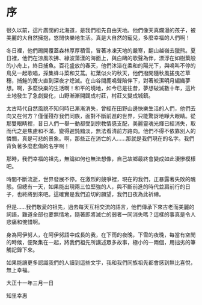 # 序

很久以前，這片廣闊的北海道，是我們祖先自由天地。他們像天真爛漫的孩子，被美麗的大自然擁抱，悠閒快樂地生活。真是大自然的寵兒，多麼幸福的人們啊！

冬日裡，他們踢開覆蓋森林厚厚積雪，冒著冰凍天地的嚴寒，翻山越嶺去獵熊。夏日裡，他們在涼風吹拂、綠波蕩漾的海面上，與白鷗的歌聲為伴，漂浮在如樹葉般的小舟上，終日捕魚。百花盛放的春天，他們沐浴在柔和的陽光下，與鳴叫不停的鳥兒一起歌唱，採集蜂斗菜和艾蒿。紅葉似火的秋天，他們撥開隨秋風搖曳芒草穗，捕鮭的篝火直到深夜才熄滅。在山谷間鹿鳴聲陪伴下，對著皎潔明月編織夢想。啊，多麼快樂的生活啊！和平的境地，如今已是往昔，夢想破滅數十年，這片土地發生了急劇變化，山野漸漸開闢成村莊，村莊又變成城鎮。

太古時代自然風貌不知何時已漸漸消失，曾經在田野山邊快樂生活的人們，他們去向又在何方？僅僅殘存我們同族，面對不斷前進的世界，只能驚訝地睜大眼睛。從那雙眼睛裡，昔日人們一舉一動都受到宗教情感支配，美麗靈魂光輝已經消失，取而代之是焦慮和不滿，變得遲鈍黯淡，無法看清前方路向。他們不得不依靠別人的憐憫，真是可悲的景象。啊，那些正在消亡的人……那就是我們現在的名字。我們背負著多麼悲傷的名字啊！

那時，我們幸福的祖先，無論如何也無法想像，自己故鄉最終會變成如此淒慘模樣吧。

時間不斷流逝，世界發展不停。在激烈的競爭裡，現在的我們，正暴露著失敗的醜態。但總有一天，如果能出現兩三位堅強的人，與不斷前進的時代並肩前行的日子，也終將到來吧。這確實是我們迫切的願望，我們日夜為此祈禱。

但是……我們敬愛的祖先，過去每天互相交流的語言，他們傳承下來古老而美麗的詞語，難道全部也要無情地，隨著即將滅亡的弱者一同消失嗎？這樣的事真是令人悲痛和惋惜啊。

身為阿伊努人，在阿伊努語中成長的我，在下雨的夜晚，下雪的夜晚，每當有空閒的時候，便聚集在一起，將我們祖先所講述眾多故事，極小的一兩個，用拙劣的筆觸記錄下來。

如果能讓更多認識我們的人讀到這些文字，我和我們同族祖先都會感到無比喜悅，無上幸福。

大正十一年三月一日

知里幸惠